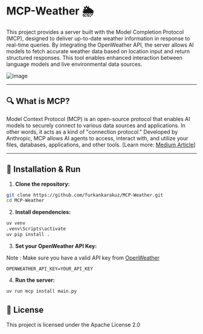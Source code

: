 # MCP-Weather 🌦️

This project provides a server built with the Model Completion Protocol (MCP), designed to deliver up-to-date weather information in response to real-time queries. By integrating the OpenWeather API, the server allows AI models to fetch accurate weather data based on location input and return structured responses. This tool enables enhanced interaction between language models and live environmental data sources.

![image](https://github.com/user-attachments/assets/174a0ea6-54e1-4005-ab6e-6ea87325f91e)

---

## 🔍 What is MCP?

Model Context Protocol (MCP) is an open-source protocol that enables AI models to securely connect to various data sources and applications. In other words, it acts as a kind of "connection protocol." Developed by Anthropic, MCP allows AI agents to access, interact with, and utilize your files, databases, applications, and other tools.
[Learn more: [Medium Article](https://medium.com/@furkankarakuz/mcp-nedir-mcp-server-nas%C4%B1l-kurulur-664549be9020)]

---

## 🔧 Installation & Run

1. **Clone the repository:**

```bash
git clone https://github.com/furkankarakuz/MCP-Weather.git
cd MCP-Weather
```

2. **Install dependencies:**

```bash
uv venv
.venv\Scripts\activate
uv pip install .
```

3. **Set your OpenWeather API Key:**

Note : Make sure you have a valid API key from [OpenWeather](https://openweathermap.org/)
```
OPENWEATHER_API_KEY=YOUR_API_KEY
```

4. **Run the server:**

```bash
uv run mcp install main.py
```

## 📜 License

This project is licensed under the Apache License 2.0
